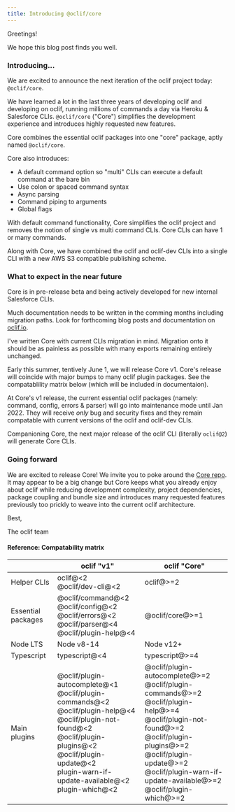 ```yaml
---
title: Introducing @oclif/core
---
```

Greetings!

We hope this blog post finds you well.

### Introducing... 

We are excited to announce the next iteration of the oclif project today: `@oclif/core`.

We have learned a lot in the last three years of developing oclif and developing on oclif, running millions of commands a day via Heroku & Salesforce CLIs.
`@oclif/core` ("Core") simplifies the development experience and introduces highly requested new features.

Core combines the essential oclif packages into one "core" package, aptly named `@oclif/core`. 

Core also introduces:
- A default command option so "multi" CLIs can execute a default command at the bare bin
- Use colon or spaced command syntax
- Async parsing 
- Command piping to arguments
- Global flags

With default command functionality, Core simplifies the oclif project and removes the notion of single vs multi command CLIs. Core CLIs can have 1 or many commands.

Along with Core, we have combined the oclif and oclif-dev CLIs into a single CLI with a new AWS S3 compatible publishing scheme.

### What to expect in the near future

Core is in pre-release beta and being actively developed for new internal Salesforce CLIs.

Much documentation needs to be written in the comming months including migration paths. Look for forthcoming blog posts and documentation on [oclif.io](https://oclif.io).

I've written Core with current CLIs migration in mind. Migration onto it should be as painless as possible with many exports remaining entirely unchanged.

Early this summer, tentively June 1, we will release Core v1. Core's release will coincide with major bumps to many oclif plugin packages. See the compatablility matrix below (which will be included in documentaion).

At Core's v1 release, the current essential oclif packages (namely: command, config, errors & parser) will go into maintenance mode until Jan 2022. They will receive _only_ bug and security fixes and they remain compatable with current versions of the oclif and oclif-dev CLIs.

Companioning Core, the next major release of the oclif CLI (literally `oclif@2`) will generate Core CLIs. 

### Going forward

We are excited to release Core! We invite you to poke around the [Core repo](https://github.com/oclif/core). It may appear to be a big change but Core keeps what you already enjoy about oclif while reducing development complexity, project dependencies, package coupling and bundle size and introduces many requested features previously too prickly to weave into the current oclif architecture.

Best,

The oclif team

#### Reference: Compatability matrix

| | oclif "v1" | oclif "Core" |
| - | - | -| 
| Helper CLIs | oclif@<2<br/>@oclif/dev-cli@<2 | oclif@>=2
| Essential packages | @oclif/command@<2<br/>@oclif/config@<2<br/>@oclif/errors@<2<br/>@oclif/parser@<4<br/>@oclif/plugin-help@<4<br/> | @oclif/core@>=1
| Node LTS | Node v8-14 | Node v12+ |
| Typescript | typescript@<4 | typescript@>=4 |
| Main plugins | @oclif/plugin-autocomplete@<1<br/>@oclif/plugin-commands@<2<br/>@oclif/plugin-help@<4<br/>@oclif/plugin-not-found@<2<br/>@oclif/plugin-plugins@<2<br/>@oclif/plugin-update@<2<br/>plugin-warn-if-update-available@<2<br/>plugin-which@<2<br/> | @oclif/plugin-autocomplete@>=2<br/>@oclif/plugin-commands@>=2<br/>@oclif/plugin-help@>=4<br/>@oclif/plugin-not-found@>=2<br/>@oclif/plugin-plugins@>=2<br/>@oclif/plugin-update@>=2<br/>@oclif/plugin-warn-if-update-available@>=2<br/>@oclif/plugin-which@>=2<br/> |
